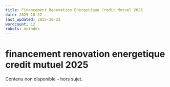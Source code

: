 ```yaml
---
title: Financement Renovation Energetique Credit Mutuel 2025
date: 2025-10-22
last_updated: 2025-10-22
wordcount: 12
robots: noindex
---
```


# financement renovation energetique credit mutuel 2025

Contenu non disponible – hors sujet.